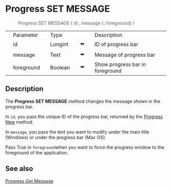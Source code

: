 # Progress SET MESSAGE

> Progress SET MESSAGE ( id ; message {; foreground} )

|     |     |     |     |     |     |     |     |     |
| --- | --- | --- | --- | --- | --- | --- | --- | --- |
|     | Parameter |     | Type |     |     |     | Description |     |
|     | id  |     | Longint |     | ⬅️ |     | ID of progress bar |     |
|     | message |     | Text |     | ⬅️ |     | Message of progress bar |     |
|     | foreground |     | Boolean |     | ⬅️ |     | Show progress bar in foreground |     |

## Description

The **Progress SET MESSAGE** method changes the message shown in the progress bar.

In `id`, you pass the unique ID of the progress bar, returned by the [Progress New](Progress%20New.md) method.

In `message`, you pass the text you want to modify under the main title (Windows) or under the progress bar (Mac OS).

Pass True in `foreground`when you want to force the progress window to the foreground of the application.

## See also

[Progress Get Message](Progress%20Get%20Message.md)
